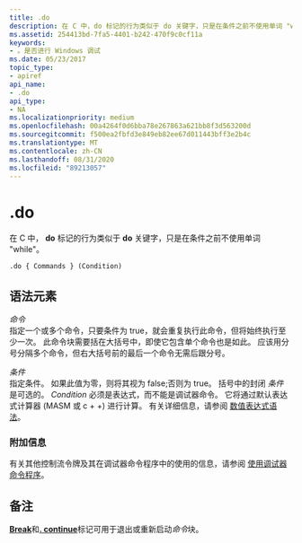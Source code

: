 ```yaml
---
title: .do
description: 在 C 中，do 标记的行为类似于 do 关键字，只是在条件之前不使用单词 "while"。
ms.assetid: 254413bd-7fa5-4401-b242-470f9c0cf11a
keywords:
- 。是否进行 Windows 调试
ms.date: 05/23/2017
topic_type:
- apiref
api_name:
- .do
api_type:
- NA
ms.localizationpriority: medium
ms.openlocfilehash: 00a4264f0d6bba78e267863a621bb8f3d563200d
ms.sourcegitcommit: f500ea2fbfd3e849eb82ee67d011443bff3e2b4c
ms.translationtype: MT
ms.contentlocale: zh-CN
ms.lasthandoff: 08/31/2020
ms.locfileid: "89213057"
---
```

# <a name="do"></a>.do


在 C 中， **do** 标记的行为类似于 **do** 关键字，只是在条件之前不使用单词 "while"。

```dbgcmd
.do { Commands } (Condition) 
```

## <a name="span-idddk_token_do_dbgspanspan-idddk_token_do_dbgspansyntax-elements"></a><span id="ddk_token_do_dbg"></span><span id="DDK_TOKEN_DO_DBG"></span>语法元素


<span id="_______Commands______"></span><span id="_______commands______"></span><span id="_______COMMANDS______"></span>*命令*   
指定一个或多个命令，只要条件为 true，就会重复执行此命令，但将始终执行至少一次。 此命令块需要括在大括号中，即使它包含单个命令也是如此。 应该用分号分隔多个命令，但右大括号前的最后一个命令无需后跟分号。

<span id="_______Condition______"></span><span id="_______condition______"></span><span id="_______CONDITION______"></span>*条件*   
指定条件。 如果此值为零，则将其视为 false;否则为 true。 括号中的封闭 *条件* 是可选的。 *Condition* 必须是表达式，而不能是调试器命令。 它将通过默认表达式计算器 (MASM 或 c + +) 进行计算。 有关详细信息，请参阅 [数值表达式语法](numerical-expression-syntax.md)。

### <a name="span-idadditional_informationspanspan-idadditional_informationspanspan-idadditional_informationspanadditional-information"></a><span id="Additional_Information"></span><span id="additional_information"></span><span id="ADDITIONAL_INFORMATION"></span>附加信息

有关其他控制流令牌及其在调试器命令程序中的使用的信息，请参阅 [使用调试器命令程序](using-debugger-command-programs.md)。

<a name="remarks"></a>备注
-------

[**Break**](https://support.microsoft.com/help/833721/available-switch-options-for-the-windows-xp-and-the-windows-server-200)和[**. continue**](-continue.md)标记可用于退出或重新启动*命令*块。

 

